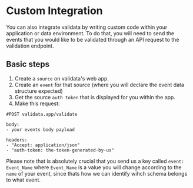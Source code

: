 # Custom Integration

You can also integrate validata by writing custom code within your application or data environment. To do that, you will need to send the events that you would like to be validated through an API request to the validation endpoint.

## Basic steps

1. Create a `source` on validata's web app.
2. Create an `event` for that source (where you will declare the event data structure expected)
3. Get the source `auth token` that is displayed for you within the app.
4. Make this request:

```
#POST validata.app/validate

body:
- your events body payload

headers:
- "Accept: application/json"
- "auth-token: the-token-generated-by-us"
```

Please note that is absolutely crucial that you send us a key called `event: Event_Name` where `Event_Name` is a value you will change according to the `name` of your event, since thats how we can identify wihch schema belongs to what event.

